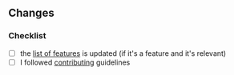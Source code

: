 ## Changes

<!-- Describe the changes which you did and which issue you're closing
 example: closes #230
-->

<!-- Paste here screenshot if there are visual changes -->

### Checklist

- [ ] the [list of features](https://github.com/vuestorefront/shopware-pwa/blob/master/docs/landing/resources/features.md) is updated (if it's a feature and it's relevant)
- [ ] I followed [contributing](https://github.com/vuestorefront/shopware-pwa/blob/master/CONTRIBUTING.md) guidelines
